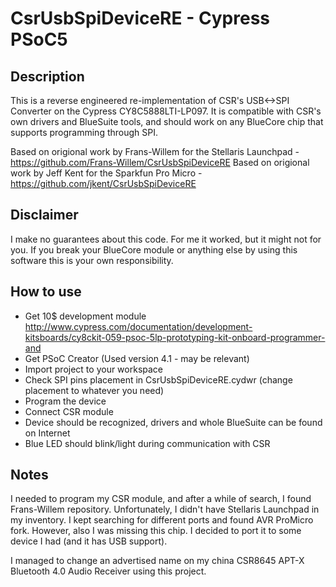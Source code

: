 CsrUsbSpiDeviceRE - Cypress PSoC5
===
Description
---
This is a reverse engineered re-implementation of CSR's USB<->SPI Converter on the Cypress CY8C5888LTI-LP097. It is compatible with CSR's own drivers and BlueSuite tools, and should work on any BlueCore chip that supports programming through SPI.

Based on origional work by Frans-Willem for the Stellaris Launchpad - https://github.com/Frans-Willem/CsrUsbSpiDeviceRE
Based on origional work by Jeff Kent for the Sparkfun Pro Micro - https://github.com/jkent/CsrUsbSpiDeviceRE

Disclaimer
---
I make no guarantees about this code. For me it worked, but it might not for you. If you break your BlueCore module or anything else by using this software this is your own responsibility.

How to use
---
* Get 10$ development module http://www.cypress.com/documentation/development-kitsboards/cy8ckit-059-psoc-5lp-prototyping-kit-onboard-programmer-and
* Get PSoC Creator (Used version 4.1 - may be relevant)
* Import project to your workspace
* Check SPI pins placement in CsrUsbSpiDeviceRE.cydwr (change placement to whatever you need)
* Program the device
* Connect CSR module
* Device should be recognized, drivers and whole BlueSuite can be found on Internet
* Blue LED should blink/light during communication with CSR

Notes
---
I needed to program my CSR module, and after a while of search, I found Frans-Willem repository. Unfortunately, I didn't have Stellaris Launchpad in my inventory. I kept searching for different ports and found AVR ProMicro fork. However, also I was missing this chip. I decided to port it to some device I had (and it has USB support).

I managed to change an advertised name on my china CSR8645 APT-X Bluetooth 4.0 Audio Receiver using this project.



